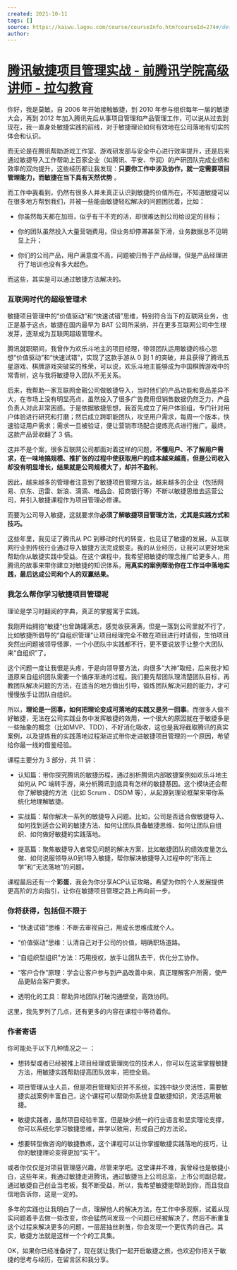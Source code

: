 ```yaml
---
created: 2021-10-11
tags: []
source: https://kaiwu.lagou.com/course/courseInfo.htm?courseId=274#/detail/pc?id=3750
author: 
---
```


# [腾讯敏捷项目管理实战 - 前腾讯学院高级讲师 - 拉勾教育](https://kaiwu.lagou.com/course/courseInfo.htm?courseId=274#/detail/pc?id=3750)


你好，我是莫敏。自 2006 年开始接触敏捷，到 2010 年参与组织每年一届的敏捷大会，再到 2012 年加入腾讯先后从事项目管理和产品管理工作，可以说从过去到现在，我一直身处敏捷实践的前线，对于敏捷理论如何有效地在公司落地有切实的体会和认识。

而无论是在腾讯帮助游戏工作室、游戏研发部与安全中心进行效率提升，还是后来通过敏捷导入工作帮助上百家企业（如腾讯、平安、华润）的产研团队完成业绩和效率的双向提升，这些经历都让我发现：**只要你工作中涉及协作，就一定需要项目管理能力，而敏捷在当下具有天然优势** 。

而工作中我看到，仍然有很多人并未真正认识到敏捷的价值所在，不知道敏捷可以在很多地方帮到我们，并被一些能由敏捷轻松解决的问题困扰着，比如：

-   你虽然每天都在加班，似乎有干不完的活，却很难达到公司给设定的目标；
    
-   你的团队虽然投入大量营销费用，但业务却停滞甚至下滑，业务数据总不见明显上升；
    
-   你们的公司产品，用户满意度不高，问题被归咎于产品经理，但是产品经理进行了培训也没有多大起色。
    

而这些，其实是可以通过敏捷方法解决的。

### 互联网时代的超级管理术

敏捷项目管理中的“价值驱动”和“快速试错”思维，特别符合当下的互联网业务，也正是基于这点，敏捷在国内最早为 BAT 公司所采纳，并在更多互联网公司中生根发芽，逐渐成为互联网超级管理术。

腾讯就职期间，我曾作为欢乐斗地主的项目经理，带领团队运用敏捷的核心思想“价值驱动”和“快速试错”，实现了这款手游从 0 到 1 的突破，并且获得了腾讯五星游戏、棋牌游戏突破奖的殊荣，可以说，欢乐斗地主能够成为中国棋牌游戏中的常青树，这与我将敏捷导入团队不无关系。

后来，我帮助一家互联网金融公司做敏捷导入，当时他们的产品功能和竞品差异不大，在市场上没有明显亮点，虽然投入了很多广告费用但销售数据仍然乏力，产品负责人对此非常困惑。于是依据敏捷思想，我首先成立了用户体验组，专门针对用户体验进行研究和打磨；然后成立跨职能团队，攻坚用户需求，每周一个版本，快速验证用户需求；需求一旦被验证，便让营销市场配合提炼亮点进行推广。最终，这款产品营收翻了 3 倍。

这并不是个案，很多互联网公司都面对着这样的问题，**不懂用户、不了解用户需求，在一味地搞规模、推扩张的过程中使获取用户的成本越来越高，但是公司收入却没有明显增长，结果就是公司规模大了，却并不盈利**。

因此，越来越多的管理者注意到了敏捷项目管理方法，越来越多的企业（包括网易、京东、迅雷、新浪、滴滴、唯品会、招商银行等）不断以敏捷思维去运营公司，并引入敏捷课程作为项目管理必修课。

而要为公司导入敏捷，这就要求你**必须了解敏捷项目管理方法，尤其是实践方式和技巧。**

这些年里，我见证了腾讯从 PC 到移动时代的转变，也见证了敏捷的发展，从互联网行业到传统行业通过导入敏捷方法完成蜕变。我的从业经历，让我可以更好地来帮助你从敏捷实践中受益。在这个课程中，我希望把敏捷的理念推广给更多人，用腾讯的故事来带你建立对敏捷的知识体系，**用真实的案例帮助你在工作当中落地实践，最后达成公司和个人的双赢结果。**

### 我怎么帮你学习敏捷项目管理呢

理论是学习时翻阅的字典，真正的掌握寓于实践。

我刚开始拥抱“敏捷”也曾踌躇满志，感觉收获满满，但是一落到公司里就不行了，比如敏捷所倡导的“自组织管理”让项目经理完全不敢在项目进行时请假，生怕项目突然出问题被领导怪罪，一个小团队中实践都不行，更不要说放手让整个大团队来“自组织”了。

这个问题一度让我很是头疼，于是向领导要方法，向很多“大神”取经，后来我才知道原来自组织团队需要一个循序渐进的过程。我们要先帮团队理清楚团队目标，再教团队解决问题的方法，在适当的地方做出引导，锻炼团队解决问题的能力，才可慢慢放手让团队自组织。

所以，**理论是一回事，如何把理论变成可落地的实践又是另一回事**。而很多人做不好敏捷，无法在公司实践业务中发挥敏捷的效用，一个很大的原因就在于敏捷多是一些抽象的概念（比如MVP、TDD），不好消化吸收，这也是我将截取腾讯的真实案例，以及提炼我的实践落地过程渐进式带你走进敏捷项目管理的一个原因，希望给你最一线的借鉴经验。

课程主要分为 3 部分，共 11 讲：

-   认知篇：带你探究腾讯的敏捷历程，通过剖析腾讯内部敏捷案例如欢乐斗地主如何从 PC 端转手游，来分析腾讯到底具有怎样的敏捷基因。这个模块还会帮你了解敏捷的方法（比如 Scrum 、DSDM 等），从起源到理论框架来带你系统化地理解敏捷。
    
-   实战篇：帮你解决一系列的敏捷导入问题。比如，公司是否适合做敏捷导入、如何找到适合公司的敏捷方法、如何让团队具备敏捷思维、如何让团队自组织、如何做好敏捷的实践落地。
    
-   提高篇：聚焦敏捷导入者常见问题的解决方案，比如敏捷团队的绩效度量怎么做、如何说服领导从0到1导入敏捷，帮你解决敏捷导入过程中的“形而上学”和“无法落地”的问题。
    

课程最后还有一个**彩蛋**，我会为你分享ACP认证攻略，希望为你的个人发展提供更高阶的方向指引，让你在敏捷项目管理之路上再向前一步。

### 你将获得，包括但不限于

-   “快速试错”思维：不断去审视自己，用成长思维成就个人。
    
-   “价值驱动”思维：认清自己对于公司的价值，明确职场道路。
    
-   “自组织型组织”方法：巧用授权，放手让团队去干，优化分工协作。
    
-   “客户合作”原理：学会让客户参与到产品改善中来，真正理解客户所需，使产品更贴合客户要求。
    
-   透明化的工具：帮助异地团队打破沟通壁垒，高效协同。
    

这里，我先罗列了几点，还有更多的内容在课程中等待着你。

### 作者寄语

你可能处于以下几种情况之一 ：

-   想转型或者已经被推上项目经理或管理岗位的技术人，你可以在这里掌握敏捷方法，用敏捷实践帮助提高团队效率，把控全局。
    
-   项目管理从业人员，但是项目管理知识并不系统，实践中缺少灵活性，需要敏捷实战案例丰富自己，这个课程可以帮助你系统复盘敏捷知识，灵活运用敏捷。
    
-   敏捷实践者，虽然项目经验丰富，但是缺少统一的行业语言和坚实理论支撑，你可以系统化学习敏捷思维，并学以致用，形成自己的方法论。
    
-   想要转型做咨询的敏捷教练，这个课程可以让你掌握敏捷实践落地的技巧，让你的敏捷理论变得更加“实干”。
    

或者你仅仅是对项目管理感兴趣，尽管来学吧。这堂课并不难，我曾经也是敏捷小白，这些年来，我通过敏捷走进腾讯，通过敏捷当上公司总监，上市公司副总裁，通过敏捷自己创业当老板，我不断受益，所以，我希望敏捷能帮助到你，而且我自信地告诉你，这是一定的。

多年的实践也让我明白了一点，理解他人的解决方法，在工作中多观察，试着从现实问题着手去做一些改变，你会猛然间发现一个问题已经被解决了，然后不断重复这个过程来解决更多的问题，一层层抽丝剥茧，你会发现一个更优秀的自己。其实，敏捷方法就是这样一个个的工具集。

OK，如果你已经准备好了，现在就让我们一起开启敏捷之旅，也欢迎你把关于敏捷的思考与经历，在留言区和我分享。
